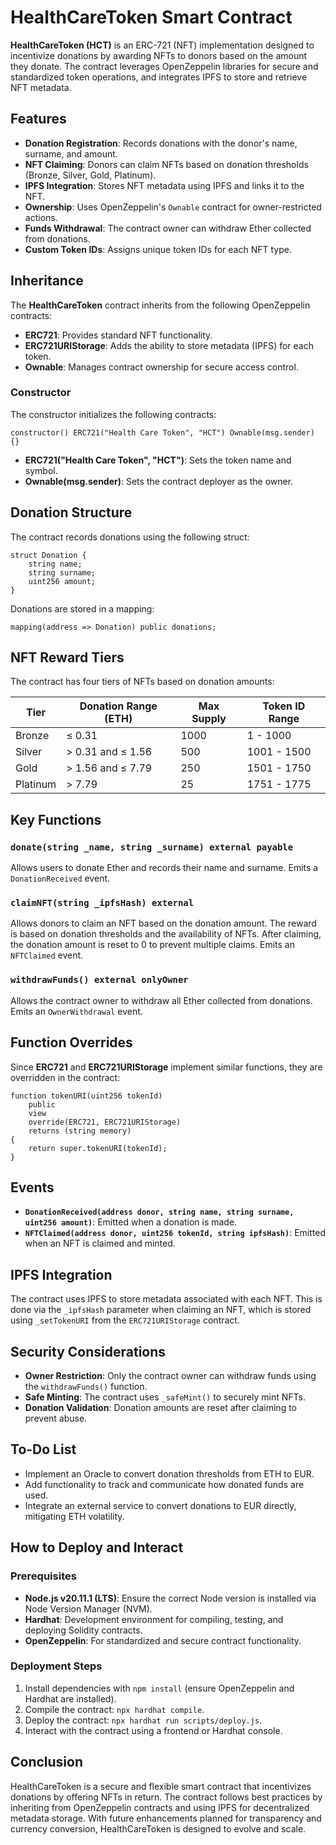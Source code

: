 # HealthCareToken Smart Contract

**HealthCareToken (HCT)** is an ERC-721 (NFT) implementation designed to incentivize donations by awarding NFTs to donors based on the amount they donate. The contract leverages OpenZeppelin libraries for secure and standardized token operations, and integrates IPFS to store and retrieve NFT metadata.

## Features

- **Donation Registration**: Records donations with the donor's name, surname, and amount.
- **NFT Claiming**: Donors can claim NFTs based on donation thresholds (Bronze, Silver, Gold, Platinum).
- **IPFS Integration**: Stores NFT metadata using IPFS and links it to the NFT.
- **Ownership**: Uses OpenZeppelin's `Ownable` contract for owner-restricted actions.
- **Funds Withdrawal**: The contract owner can withdraw Ether collected from donations.
- **Custom Token IDs**: Assigns unique token IDs for each NFT type.

## Inheritance

The **HealthCareToken** contract inherits from the following OpenZeppelin contracts:

- **ERC721**: Provides standard NFT functionality.
- **ERC721URIStorage**: Adds the ability to store metadata (IPFS) for each token.
- **Ownable**: Manages contract ownership for secure access control.

### Constructor

The constructor initializes the following contracts:
```solidity
constructor() ERC721("Health Care Token", "HCT") Ownable(msg.sender) {}
```
- **ERC721("Health Care Token", "HCT")**: Sets the token name and symbol.
- **Ownable(msg.sender)**: Sets the contract deployer as the owner.

## Donation Structure

The contract records donations using the following struct:

```solidity
struct Donation {
    string name;
    string surname;
    uint256 amount;
}
```

Donations are stored in a mapping:
```solidity
mapping(address => Donation) public donations;
```

## NFT Reward Tiers

The contract has four tiers of NFTs based on donation amounts:

| Tier      | Donation Range (ETH)   | Max Supply | Token ID Range   |
|-----------|------------------------|------------|------------------|
| Bronze    | ≤ 0.31                 | 1000       | 1 - 1000         |
| Silver    | > 0.31 and ≤ 1.56      | 500        | 1001 - 1500      |
| Gold      | > 1.56 and ≤ 7.79      | 250        | 1501 - 1750      |
| Platinum  | > 7.79                 | 25         | 1751 - 1775      |

## Key Functions

### `donate(string _name, string _surname) external payable`

Allows users to donate Ether and records their name and surname. Emits a `DonationReceived` event.

### `claimNFT(string _ipfsHash) external`

Allows donors to claim an NFT based on the donation amount. The reward is based on donation thresholds and the availability of NFTs. After claiming, the donation amount is reset to 0 to prevent multiple claims. Emits an `NFTClaimed` event.

### `withdrawFunds() external onlyOwner`

Allows the contract owner to withdraw all Ether collected from donations. Emits an `OwnerWithdrawal` event.

## Function Overrides

Since **ERC721** and **ERC721URIStorage** implement similar functions, they are overridden in the contract:

```solidity
function tokenURI(uint256 tokenId)
    public
    view
    override(ERC721, ERC721URIStorage)
    returns (string memory)
{
    return super.tokenURI(tokenId);
}
```

## Events

- **`DonationReceived(address donor, string name, string surname, uint256 amount)`**: Emitted when a donation is made.
- **`NFTClaimed(address donor, uint256 tokenId, string ipfsHash)`**: Emitted when an NFT is claimed and minted.

## IPFS Integration

The contract uses IPFS to store metadata associated with each NFT. This is done via the `_ipfsHash` parameter when claiming an NFT, which is stored using `_setTokenURI` from the `ERC721URIStorage` contract.

## Security Considerations

- **Owner Restriction**: Only the contract owner can withdraw funds using the `withdrawFunds()` function.
- **Safe Minting**: The contract uses `_safeMint()` to securely mint NFTs.
- **Donation Validation**: Donation amounts are reset after claiming to prevent abuse.

## To-Do List

- Implement an Oracle to convert donation thresholds from ETH to EUR.
- Add functionality to track and communicate how donated funds are used.
- Integrate an external service to convert donations to EUR directly, mitigating ETH volatility.

## How to Deploy and Interact

### Prerequisites

- **Node.js v20.11.1 (LTS)**: Ensure the correct Node version is installed via Node Version Manager (NVM).
- **Hardhat**: Development environment for compiling, testing, and deploying Solidity contracts.
- **OpenZeppelin**: For standardized and secure contract functionality.

### Deployment Steps

1. Install dependencies with `npm install` (ensure OpenZeppelin and Hardhat are installed).
2. Compile the contract: `npx hardhat compile`.
3. Deploy the contract: `npx hardhat run scripts/deploy.js`.
4. Interact with the contract using a frontend or Hardhat console.

## Conclusion

HealthCareToken is a secure and flexible smart contract that incentivizes donations by offering NFTs in return. The contract follows best practices by inheriting from OpenZeppelin contracts and using IPFS for decentralized metadata storage. With future enhancements planned for transparency and currency conversion, HealthCareToken is designed to evolve and scale.